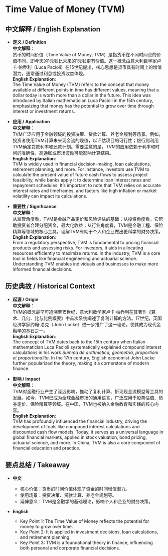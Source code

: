 # Time Value of Money (TVM)

## 中文解释 / English Explanation

* **定义 / Definition**  
  **中文解释**：  
  货币的时间价值（Time Value of Money, TVM）是指货币在不同时间点的价值不同，即今天的1元钱比未来的1元钱更有价值。这一概念由意大利数学家卢卡·帕乔利（Luca Pacioli）在15世纪提出，核心思想是货币具有时间上的增值潜力，通常通过利息或投资收益体现。  
  **English Explanation**:  
  The Time Value of Money (TVM) refers to the concept that money available at different points in time has different values, meaning that a dollar today is worth more than a dollar in the future. This idea was introduced by Italian mathematician Luca Pacioli in the 15th century, emphasizing that money has the potential to grow over time through interest or investment returns.

* **应用 / Application**  
  **中文解释**：  
  TVM广泛应用于金融领域的投资决策、贷款计算、养老金规划等场景。例如，投资者使用TVM计算未来现金流的现值，以评估项目的可行性；银行则利用TVM确定贷款利率和还款计划。需要注意的是，TVM的应用依赖于利率和时间的准确性，高通胀或市场波动可能影响计算结果。  
  **English Explanation**:  
  TVM is widely used in financial decision-making, loan calculations, retirement planning, and more. For instance, investors use TVM to calculate the present value of future cash flows to assess project feasibility, while banks apply it to determine loan interest rates and repayment schedules. It’s important to note that TVM relies on accurate interest rates and timeframes, and factors like high inflation or market volatility can impact its calculations.

* **重要性 / Significance**  
  **中文解释**：  
  从监管角度看，TVM是金融产品定价和风险评估的基础；从投资角度看，它帮助投资者合理分配资金，最大化收益；从行业角度看，TVM是金融工程、保险精算等领域的核心工具。理解TVM有助于个人和企业做出更科学的财务决策。  
  **English Explanation**:  
  From a regulatory perspective, TVM is fundamental to pricing financial products and assessing risks. For investors, it aids in allocating resources efficiently to maximize returns. In the industry, TVM is a core tool in fields like financial engineering and actuarial science. Understanding TVM enables individuals and businesses to make more informed financial decisions.

## 历史典故 / Historical Context

* **起源 / Origin**  
  **中文解释**：  
  TVM的概念最早可追溯至15世纪，意大利数学家卢卡·帕乔利在其著作《算术、几何、比与比例概要》中首次系统阐述了复利计算的方法。17世纪，英国经济学家约翰·洛克（John Locke）进一步推广了这一理论，使其成为现代金融学的基石之一。  
  **English Explanation**:  
  The concept of TVM dates back to the 15th century when Italian mathematician Luca Pacioli systematically explained compound interest calculations in his work *Summa de arithmetica, geometria, proportioni et proportionalita*. In the 17th century, English economist John Locke further popularized the theory, making it a cornerstone of modern finance.

* **影响 / Impact**  
  **中文解释**：  
  TVM对金融行业产生了深远影响，推动了复利计算、折现现金流模型等工具的发展。如今，TVM已成为全球金融市场的通用语言，广泛应用于股票估值、债券定价、保险精算等领域。在中国，TVM也被纳入金融教育和实践的核心内容。  
  **English Explanation**:  
  TVM has profoundly influenced the financial industry, driving the development of tools like compound interest calculations and discounted cash flow models. Today, it serves as a universal language in global financial markets, applied in stock valuation, bond pricing, actuarial science, and more. In China, TVM is also a core component of financial education and practice.

## 要点总结 / Takeaway

* **中文**  
  - 核心价值：货币的时间价值体现了资金的时间增值潜力。  
  - 使用场景：投资决策、贷款计算、养老金规划等。  
  - 延伸意义：TVM是金融学的基础理论，影响个人和企业的财务决策。

* **English**  
  - Key Point 1: The Time Value of Money reflects the potential for money to grow over time.  
  - Key Point 2: It is applied in investment decisions, loan calculations, and retirement planning.  
  - Key Point 3: TVM is a foundational theory in finance, influencing both personal and corporate financial decisions.